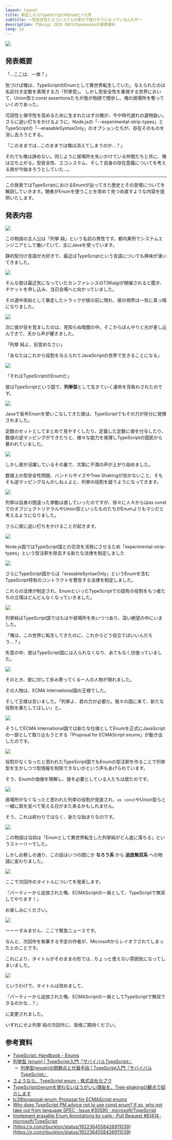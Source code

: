 ```yaml
---
layout: layout
title: 転生したらTypeScriptのEnumだった件
subtitle: ～型安全性とエコシステムの変化で挫けそうになっているんだが～
description: TSKaigi 2025 DAY1のyamanokuの発表資料
lang: ja
---
```


![](../images/slide-01.png)

## 発表概要

「…ここは、一体？」

気づけば俺は、TypeScriptのEnumとして異世界転生していた。与えられたのは名前付き定数を表現する力「列挙型」。
しかし型安全性を重視する世界において、Union型とconst assertionsたちが我が物顔で闊歩し、俺の居場所を奪っていくのであった。

可読性と保守性を高めるために生まれたはずの俺が、今や時代遅れの遺物扱い。
さらに追い打ちをかけるように、Node.jsの「--experimental-strip-types」とTypeScriptの「--erasableSyntaxOnly」のオプションたちが、存在そのものを消し去ろうとする。

「このままでは…このままでは俺は消えてしまうのか…？」

それでも俺は諦めない。同じように居場所を失いかけている仲間たちと共に、俺は立ち上がる。型安全性、エコシステム、そして自身の存在意義についてを考える旅が今始まろうとしていた…。

---

この発表ではTypeScriptにおけるEnumが辿ってきた歴史とその苦境についてを解説していきます。聴者がEnumを使うことを改めて見つめ直すような内容を提供いたします。

## 発表内容

![](../images/slide-02.png)

この物語の主人公は「列挙 純」という名前の男性です。都内某所でシステムエンジニアとして働いていて、主にJavaを使っています。

静的型付け言語が大好きで、最近はTypeScriptという言語についても興味が湧いてきました。

![](../images/slide-03.png)

そんな彼は最近気になっていたカンファレンスのTSKaigiが開催されると聞き、チケットを申し込み、当日会場へと向かっていました。

その道中突如として暴走したトラックが彼の前に現れ、彼の視界は一気に真っ暗になりました。

![](../images/slide-04.png)

次に彼が目を覚ましたのは、見知らぬ暗闇の中。そこからぼんやりと光が差し込んできて、天から声が響きました。

「列挙 純よ、目覚めなさい」

「あなたはこれから役割を与えられてJavaScriptの世界で生きることになる」

![](../images/slide-05.png)

「それはTypeScriptのEnumだ」

彼はTypeScriptという国で、**列挙型**として生きていく運命を背負わされたのです。

![](../images/slide-06.png)

Javaで長年Enumを使いこなしてきた彼は、TypeScriptでもその力が存分に発揮されました。

定数のセットとしてまとめて見やすくしたり、定義した定数に値を付与したり、数値の逆マッピングができたりと、様々な能力を発揮しTypeScriptの国民から慕われていました。

![](../images/slide-07.png)

しかし彼が活躍しているその裏で、次第に不満の声が上がり始めました。

数値上の型安全性問題、バンドルサイズやTree Shakingが効かないこと、そもそも逆マッピングなんかしねぇよと、列挙の役割を疑うようになってきます。

![](../images/slide-08.png)

列挙は自身の間違った挙動は直していったのですが、徐々に人々からはas constでのオブジェクトリテラルやUnion型といったものたちがEnumよりもマシだと考えるようになりました。

さらに彼に追い打ちをかけることが起きます。

![](../images/slide-09.png)

Node.js国ではTypeScript国との交流を活発にさせるため「experimental-strip-types」という型注釈を除去する新たな法律を制定しました

![](../images/slide-10.png)

さらにTypeScript国からは「erasableSyntaxOnly」というEnumを含むTypeScript特有のコントラクトを警告する法律を制定しました。

これらの法律が制定され、EnumといったTypeScriptでの固有の役割をもつ者たちの立場はどんどんなくなっていきました。

![](../images/slide-11.png)

列挙純はTypeScript国ではもはや居場所を失いつつあり、深い絶望の中にいました。

「俺は、この世界に転生してきたのに、これからどう役立てばいいんだろう…？」

失意の中、彼はTypeScript国には入られなくなり、あてもなく彷徨っていました。

![](../images/slide-12.png)

そのとき、彼に対して歩み寄ってくる一人の人物が現れました。

その人物は、ECMA International国の王様でした。

そして王様は言いました。「列挙よ、君の力が必要だ。我々の国に来て、新たな役割を果たしてほしい」と。

![](../images/slide-13.png)

そうしてECMA International国では新たな仕様としてEnumを正式にJavaScriptの一部として取り込もうとする「Proposal for ECMAScript enums」が動き出したのです。

![](../images/slide-14.png)

役割がなくなったと思われたTypeScript国でもEnumの型注釈を作ることで列挙型を生かしつつ型情報を削除できないかという声もあげられています。

そう、Enumの価値を理解し、彼を必要としている人たちは居たのです。

![](../images/slide-15.png)

居場所がなくなったと思われた列挙の役割が見直され、`as const`やUnion型らと一緒に肩を並べて笑える日がまた来るかもしれません。

そう、これは終わりではなく、新たな始まりなのです。

![](../images/slide-16.png)

この物語は当初は「Enumとして異世界転生した列挙純がどん底に落ちる」というストーリーでした。

しかしお察しの通り、この話はいつの間にか **なろう系** から **追放無双系** への物語に変わりました。

![](../images/slide-17.png)

ここで次回作のタイトルについてを発表します。

『パーティーから追放された俺、ECMAScriptの一員として、TypeScriptで無双してやります！』

お楽しみにください。

![](../images/slide-18.png)

ーーーすみません、ここで緊急ニュースです。

なんと、次回作を執筆する予定の作者が、Microsoftからレイオフされてしまったとのことです。

これにより、タイトルがそのままの形では…ちょっと使えない雰囲気になってしまいました。

![](../images/slide-19.png)

というわけで、タイトルは改めまして、

『パーティーから追放された俺、ECMAScriptの一員としてTypeScriptで無双できるのかな…？』

に変更されました。

いずれにせよ列挙 純の次回作に、皆様ご期待ください。

## 参考資料

- [TypeScript: Handbook - Enums](https://www.typescriptlang.org/docs/handbook/enums.html)
- [列挙型 (enum) | TypeScript入門『サバイバルTypeScript』](https://typescriptbook.jp/reference/values-types-variables/enum)
  - [列挙型(enum)の問題点と代替手段 | TypeScript入門『サバイバルTypeScript』](https://typescriptbook.jp/reference/values-types-variables/enum/enum-problems-and-alternatives-to-enums)
- [さようなら、TypeScript enum - 株式会社カブク](https://www.kabuku.co.jp/developers/good-bye-typescript-enum)
- [TypeScriptのenumを使わないほうがいい理由を、Tree-shakingの観点で紹介します](https://engineering.linecorp.com/ja/blog/typescript-enum-tree-shaking)
- [tc39/proposal-enum: Proposal for ECMAScript enums](https://github.com/tc39/proposal-enum)
- [Why does TypeScript PM advice not to use const enum? If so, why not take out from language SPEC · Issue #30590 · microsoft/TypeScript](https://github.com/Microsoft/TypeScript/issues/30590)
- [Implement erasable Enum Annotations by caitp · Pull Request #61414 · microsoft/TypeScript](https://github.com/microsoft/TypeScript/pull/61414)
- [https://x.com/rbuckton/status/1922364558426911039](https://x.com/rbuckton/status/1922364558426911039)
